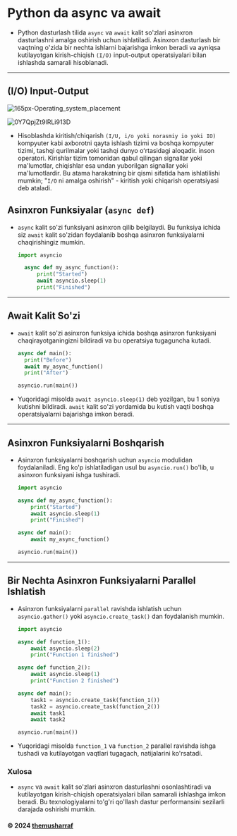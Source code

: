 # Python da async va await

- Python dasturlash tilida `async` va `await` kalit so'zlari asinxron dasturlashni amalga oshirish uchun ishlatiladi.
  Asinxron dasturlash bir vaqtning o'zida bir nechta ishlarni bajarishga imkon beradi va ayniqsa kutilayotgan
  kirish-chiqish `(I/O)` input-output operatsiyalari bilan ishlashda samarali hisoblanadi.

---

## (I/O) Input-Output

  ![165px-Operating_system_placement](https://github.com/user-attachments/assets/819c67fe-1536-4c44-8ca2-1efc0f551dcf)

  ![0Y7QpjZt9lRLi913D](https://github.com/user-attachments/assets/f09b2631-7f3b-4919-b287-bc7b53b84603)

- Hisoblashda kiritish/chiqarish `(I/U, i/o yoki norasmiy io yoki IO)` kompyuter kabi axborotni qayta ishlash tizimi va
  boshqa kompyuter tizimi, tashqi qurilmalar yoki tashqi dunyo oʻrtasidagi aloqadir. inson operatori. Kirishlar tizim
  tomonidan qabul qilingan signallar yoki ma'lumotlar, chiqishlar esa undan yuborilgan signallar yoki ma'lumotlardir. Bu
  atama harakatning bir qismi sifatida ham ishlatilishi mumkin; "`I/O` ni amalga oshirish" - kiritish yoki chiqarish
  operatsiyasi deb ataladi.

## Asinxron Funksiyalar (`async def`)

- `async` kalit so'zi funksiyani asinxron qilib belgilaydi. Bu funksiya ichida siz `await` kalit so'zidan foydalanib
  boshqa
  asinxron funksiyalarni chaqirishingiz mumkin.
  ```python
  import asyncio

    async def my_async_function():
        print("Started")
        await asyncio.sleep(1)
        print("Finished")
  ```

---

## Await Kalit So'zi

- `await` kalit so'zi asinxron funksiya ichida boshqa asinxron funksiyani chaqirayotganingizni bildiradi va bu
  operatsiya tugaguncha kutadi.
  ```python
  async def main():
    print("Before")
    await my_async_function()
    print("After")

  asyncio.run(main())
  ```
- Yuqoridagi misolda `await asyncio.sleep(1)` deb yozilgan, bu 1 soniya kutishni bildiradi. `await` kalit so'zi
  yordamida bu kutish vaqti boshqa operatsiyalarni bajarishga imkon beradi.

---

## Asinxron Funksiyalarni Boshqarish

- Asinxron funksiyalarni boshqarish uchun `asyncio` modulidan foydalaniladi. Eng ko'p ishlatiladigan usul
  bu `asyncio.run()`
  bo'lib, u asinxron funksiyani ishga tushiradi.
  ```python
  import asyncio

  async def my_async_function():
      print("Started")
      await asyncio.sleep(1)
      print("Finished")

  async def main():
      await my_async_function()

  asyncio.run(main())
  ```

---

## Bir Nechta Asinxron Funksiyalarni Parallel Ishlatish

- Asinxron funksiyalarni `parallel` ravishda ishlatish uchun `asyncio.gather()` yoki `asyncio.create_task()` dan
  foydalanish mumkin.
  ```python
  import asyncio

  async def function_1():
      await asyncio.sleep(2)
      print("Function 1 finished")

  async def function_2():
      await asyncio.sleep(1)
      print("Function 2 finished")

  async def main():
      task1 = asyncio.create_task(function_1())
      task2 = asyncio.create_task(function_2())
      await task1
      await task2

  asyncio.run(main())
  ```
- Yuqoridagi misolda `function_1` va `function_2` parallel ravishda ishga tushadi va kutilayotgan vaqtlari tugagach,
  natijalarini ko'rsatadi.

### Xulosa

- `async` va `await` kalit so'zlari asinxron dasturlashni osonlashtiradi va kutilayotgan kirish-chiqish operatsiyalari
  bilan samarali ishlashga imkon beradi. Bu texnologiyalarni to'g'ri qo'llash dastur performansini sezilarli darajada
  oshirishi mumkin.

#### © 2024 [themusharraf](https://github.com/themusharraf)
